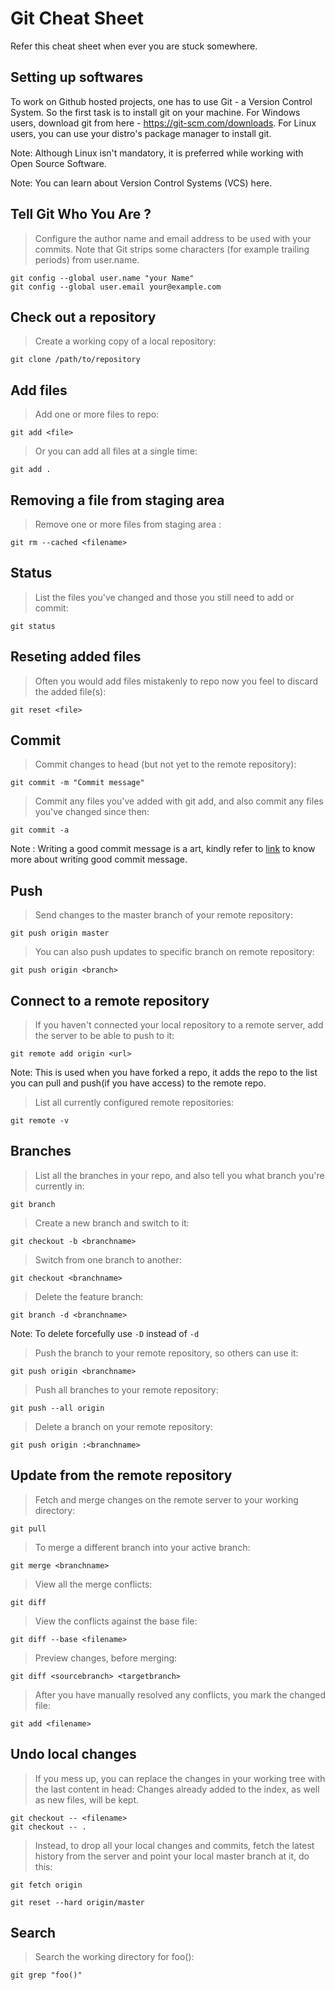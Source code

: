 # Git Cheat Sheet

Refer this cheat sheet when ever you are stuck somewhere. 

## Setting up softwares

To work on Github hosted projects, one has to use Git - a Version Control System. So the first task is to install git on your machine. For Windows users, download git from here - https://git-scm.com/downloads. For Linux users, you can use your distro's package manager to install git.

Note: Although Linux isn't mandatory, it is preferred while working with Open Source Software.

Note: You can learn about Version Control Systems (VCS) here.

## Tell Git Who You Are ?

> Configure the author name and email address to be used with your commits.
Note that Git strips some characters (for example trailing periods) from user.name.

```
git config --global user.name "your Name"
git config --global user.email your@example.com
```

## Check out a repository

> Create a working copy of a local repository: 

```
git clone /path/to/repository
```

## Add files

> Add one or more files to repo: 

```
git add <file>
```
> Or you can add all files at a single time: 

```
git add .
```

## Removing a file from staging area

> Remove one or more files from staging area :
```
git rm --cached <filename>
```

## Status

> List the files you've changed and those you still need to add or commit: 

```
git status
```

## Reseting added files

> Often you would add files mistakenly to repo now you feel to discard the added file(s):

```
git reset <file>
```

## Commit

> Commit changes to head (but not yet to the remote repository):

```
git commit -m "Commit message"
```

> Commit any files you've added with git add, and also commit any files you've changed since then:

```
git commit -a
```
Note : Writing a good commit message is a art, kindly refer to [link](https://github.com/erlang/otp/wiki/writing-good-commit-messages) to know more about writing good commit message.


## Push

> Send changes to the master branch of your remote repository:

```
git push origin master
```

> You can also push updates to specific branch on remote repository:

```
git push origin <branch>
```

## Connect to a remote repository

> If you haven't connected your local repository to a remote server, add the server to be able to push to it:

```
git remote add origin <url>
```

Note: This is used when you have forked a repo, it adds the repo to the list you can pull and push(if you have access) to the remote repo.

> List all currently configured remote repositories:

```
git remote -v
```

## Branches

> List all the branches in your repo, and also tell you what branch you're currently in:

```
git branch
```

> Create a new branch and switch to it:

```
git checkout -b <branchname>
```

> Switch from one branch to another:

```
git checkout <branchname>
```

> Delete the feature branch:

```
git branch -d <branchname>
```
Note: To delete forcefully use `-D` instead of `-d`

> Push the branch to your remote repository, so others can use it:

```
git push origin <branchname>
```

> Push all branches to your remote repository:

```
git push --all origin
```

> Delete a branch on your remote repository:

```
git push origin :<branchname>
```

## Update from the remote repository

> Fetch and merge changes on the remote server to your working directory:

```
git pull
```

> To merge a different branch into your active branch:

```
git merge <branchname>
```


> View all the merge conflicts:

```
git diff
```


> View the conflicts against the base file:

```
git diff --base <filename>
```

> Preview changes, before merging:
```
git diff <sourcebranch> <targetbranch>
```

> After you have manually resolved any conflicts, you mark the changed file:

```
git add <filename>
```

## Undo local changes

> If you mess up, you can replace the changes in your working tree with the last content in head:
Changes already added to the index, as well as new files, will be kept.

```
git checkout -- <filename>
git checkout -- . 
```

> Instead, to drop all your local changes and commits, fetch the latest history from the server and point your local master branch at it, do this:

```
git fetch origin

git reset --hard origin/master
```

## Search

> Search the working directory for foo():

```
git grep "foo()"
```






